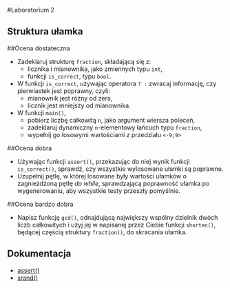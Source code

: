 #Laboratorium 2
## Struktura ułamka

##Ocena dostateczna
- Zadeklaruj strukturę `fraction`, składającą się z:
    - licznika i mianownika, jako zmiennych typu `int`,
    - funkcji `is_correct`, typu `bool`.
- W funkcji `is_correct`, używając operatora `? :` zwracaj informację, czy pierwiastek jest poprawny, czyli:
    - mianownik jest różny od zera,
    - licznik jest mniejszy od mianownika.
- W funkcji `main()`,
    - pobierz liczbę całkowitą `n`, jako argument wiersza poleceń,
    - zadeklaruj dynamiczny `n`-elementowy łańcuch typu `fraction`,
    - wypełnij go losowymi wartościami z przedziału `<-9;9>`

##Ocena dobra
- Używając funkcji `assert()`, przekazując do niej wynik funkcji `is_correct()`, sprawdź, czy wszystkie wylosowane ułamki są poprawne.
- Uzupełnij pętlę, w której losowane były wartości ułamków o zagnieżdżoną pętlę *do while*, sprawdzającą poprawność ułamka po wygenerowaniu, aby wszystkie testy przeszły pomyślnie.

##Ocena bardzo dobra
- Napisz funkcję `gcd()`, odnajdującą największy wspólny dzielnik dwóch liczb całkowitych i użyj jej w napisanej przez Ciebie funkcji `shorten()`, będącej częścią struktury `fraction()`, do skracania ułamka.

## Dokumentacja
- [assert()](http://www.cplusplus.com/reference/cassert/assert/)
- [srand()](http://www.cplusplus.com/reference/cstdlib/srand/)